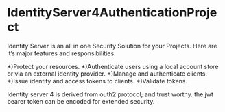 # IdentityServer4AuthenticationProject
Identity Server is an all in one Security Solution for your Projects. Here are it’s major features and responsibilities.

*)Protect your resources.
*)Authenticate users using a local account store or via an external identity provider.
*)Manage and authenticate clients.
*)Issue identity and access tokens to clients.
*)Validate tokens.

Identity server 4 is derived from outh2 protocol; and trust worthy.
the jwt bearer token can be encoded for extended security.
